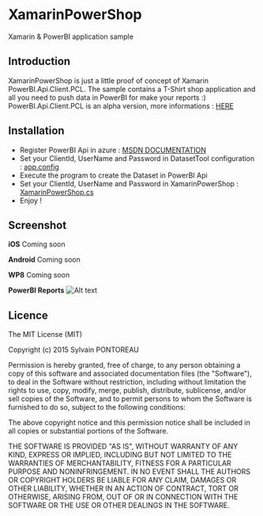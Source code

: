 XamarinPowerShop
=======

Xamarin &amp; PowerBI application sample


## Introduction

XamarinPowerShop is just a little proof of concept of Xamarin PowerBI.Api.Client.PCL.
The sample contains a T-Shirt shop application and all you need to push data in PowerBI for make your reports :)
PowerBI.Api.Client.PCL is an alpha version, more informations : [HERE](https://github.com/Vtek/PowerBI.Api.Client/wiki/PCL)


## Installation

- Register PowerBI Api in azure : [MSDN DOCUMENTATION](https://msdn.microsoft.com/en-us/library/dn877544.aspx)
- Set your ClientId, UserName and Password in DatasetTool configuration : [app.config](https://github.com/Vtek/XamarinPowerShop/blob/master/src/DatasetTool/app.config)
- Execute the program to create the Dataset in PowerBI Api
- Set your ClientId, UserName and Password in XamarinPowerShop : [XamarinPowerShop.cs](https://github.com/Vtek/XamarinPowerShop/blob/master/src/XamarinPowerShop/XamarinPowerShop.cs)
- Enjoy !

## Screenshot

**iOS**
Coming soon

**Android**
Coming soon

**WP8**
Coming soon

**PowerBI Reports**
![Alt text](http://sylvain.pontoreau.com/wp-content/uploads/2015/02/App-Tshirt-PowerBI.png "PowerBI T-Shirt shop screenshot")


## Licence
The MIT License (MIT)

Copyright (c) 2015 Sylvain PONTOREAU

Permission is hereby granted, free of charge, to any person obtaining a copy
of this software and associated documentation files (the "Software"), to deal
in the Software without restriction, including without limitation the rights
to use, copy, modify, merge, publish, distribute, sublicense, and/or sell
copies of the Software, and to permit persons to whom the Software is
furnished to do so, subject to the following conditions:

The above copyright notice and this permission notice shall be included in all
copies or substantial portions of the Software.

THE SOFTWARE IS PROVIDED "AS IS", WITHOUT WARRANTY OF ANY KIND, EXPRESS OR
IMPLIED, INCLUDING BUT NOT LIMITED TO THE WARRANTIES OF MERCHANTABILITY,
FITNESS FOR A PARTICULAR PURPOSE AND NONINFRINGEMENT. IN NO EVENT SHALL THE
AUTHORS OR COPYRIGHT HOLDERS BE LIABLE FOR ANY CLAIM, DAMAGES OR OTHER
LIABILITY, WHETHER IN AN ACTION OF CONTRACT, TORT OR OTHERWISE, ARISING FROM,
OUT OF OR IN CONNECTION WITH THE SOFTWARE OR THE USE OR OTHER DEALINGS IN THE
SOFTWARE.
